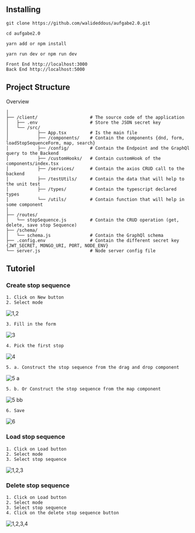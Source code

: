 ## Installing

```
git clone https://github.com/walideddous/aufgabe2.0.git

cd aufgabe2.0

yarn add or npm install

yarn run dev or npm run dev

Front End http://localhost:3000
Back End http://localhost:5000
```

## Project Structure

Overview

```
│
├── /client/                    # The source code of the application
│   ├── .env                    # Store the JSON secret key
│   └── /src/
│           ├── App.tsx         # Is the main file
│           ├── /components/    # Contain the components {dnd, form, loadStopSequenceForm, map, search}
│           ├── /config/        # Contain the Endpoint and the GraphQl query to the Backend
│           ├── /customHooks/   # Contain customHook of the components/index.tsx
│           ├── /services/      # Contain the axios CRUD call to the backend
│           ├── /testUtils/     # Contain the data that will help to the unit test
│           ├── /types/         # Contain the typescript declared types
│           └── /utils/         # Contain function that will help in some component
│
├── /routes/
│   └── stopSequence.js         # Contain the CRUD operation (get, delete, save stop Sequence)
├── /schema/
│   └── schema.js               # Contain the GraphQl schema
├── .config.env                 # Contain the different secret key {JWT_SECRET, MONGO_URI, PORT, NODE_ENV}
└── server.js                   # Node server config file
```

## Tutoriel

### Create stop sequence

```
1. Click on New button
2. Select mode
```
![1,2](https://user-images.githubusercontent.com/58551055/100370553-be905880-3006-11eb-8ee6-4f7ecc35ea72.gif)

```
3. Fill in the form
```

![3](https://user-images.githubusercontent.com/58551055/100370842-32326580-3007-11eb-99c7-36f7991edf04.gif)

```
4. Pick the first stop
```

![4](https://user-images.githubusercontent.com/58551055/100370905-48d8bc80-3007-11eb-90be-541b5a433935.gif)

```
5. a. Construct the stop sequence from the drag and drop component
```

![5 a](https://user-images.githubusercontent.com/58551055/100370943-5c842300-3007-11eb-93cd-b0eaa0a3fc1d.gif)

```
5. b. Or Construct the stop sequence from the map component
```

![5 bb](https://user-images.githubusercontent.com/58551055/100370992-6b6ad580-3007-11eb-93d8-922f397f8820.gif)

```
6. Save
```

![6](https://user-images.githubusercontent.com/58551055/100371047-82112c80-3007-11eb-89b8-bbffab93045b.gif)

### Load stop sequence

```
1. Click on Load button
2. Select mode
3. Select stop sequence
```

![1,2,3](https://user-images.githubusercontent.com/58551055/100371103-91907580-3007-11eb-8530-eb3787adc971.gif)

### Delete stop sequence

```
1. Click on Load button
2. Select mode
3. Select stop sequence
4. Click on the delete stop sequence button
```

![1,2,3,4](https://user-images.githubusercontent.com/58551055/100371147-a240eb80-3007-11eb-8cd1-6447bf71908d.gif)
